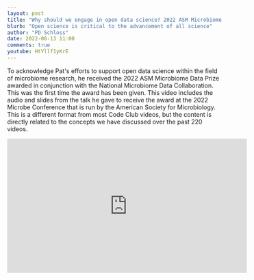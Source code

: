 ```yaml
---
layout: post
title: "Why should we engage in open data science? 2022 ASM Microbiome Data Prize Talk (CC221)"
blurb: "Open science is critical to the advancement of all science"
author: "PD Schloss"
date: 2022-06-13 11:00
comments: true
youtube: HtYllf1yKrE
---
```


To acknowledge Pat's efforts to support open data science within the field of microbiome research, he received the 2022 ASM Microbiome Data Prize awarded in conjunction with the National Microbiome Data Collaboration. This was the first time the award has been given. This video includes the audio and slides from the talk he gave to receive the award at the 2022 Microbe Conference that is run by the American Society for Microbiology. This is a different format from most Code Club videos, but the content is directly related to the concepts we have discussed over the past 220 videos.


<iframe style="margin: 0 auto;display:block;" width="560" height="315" src="https://www.youtube.com/embed/{{ page.youtube }}" frameborder="0" allow="accelerometer; autoplay; encrypted-media; gyroscope; picture-in-picture" allowfullscreen></iframe>
